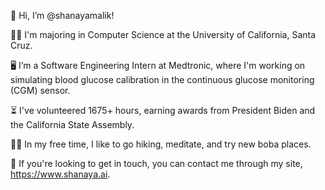 👋 Hi, I’m @shanayamalik!

👩‍🎓 I'm majoring in Computer Science at the University of California, Santa Cruz. 

🖥️ I’m a Software Engineering Intern at Medtronic, where I'm working on simulating blood glucose calibration in the continuous glucose monitoring (CGM) sensor. 

⏳ I've volunteered 1675+ hours, earning awards from President Biden and the California State Assembly. 

🧘‍♀️ In my free time, I like to go hiking, meditate, and try new boba places. 

📧 If you're looking to get in touch, you can contact me through my site, https://www.shanaya.ai.
